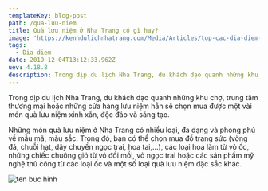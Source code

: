 ```yaml
---
templateKey: blog-post
path: /qua-luu-niem
title: Quà lưu niệm ở Nha Trang có gì hay?
image: 'https://kenhdulichnhatrang.com/Media/Articles/top-cac-dia-diem-mua-qua-luu-niem-o-nha-trang-hap-dan-du-khach.png' 
tags:
  - Dia diem
date: 2019-12-04T13:12:33.962Z
uev: 4.18.8
description: Trong dịp du lịch Nha Trang, du khách dạo quanh những khu chợ, trung tâm thương mại hoặc những cửa hàng lưu niệm hẳn sẽ chọn mua được một vài món quà lưu niệm xinh xắn, độc đáo và sáng tạo.
---
```


Trong dịp du lịch Nha Trang, du khách dạo quanh những khu chợ, trung tâm thương mại hoặc những cửa hàng lưu niệm hẳn sẽ chọn mua được một vài món quà lưu niệm xinh xắn, độc đáo và sáng tạo.

Những món quà lưu niệm ở Nha Trang có nhiều loại, đa dạng và phong phú về mẫu mã, màu sắc. Trong đó, bạn có thể chọn mua đồ trang sức (vòng đá, chuỗi hạt, dây chuyền ngọc trai, hoa tai,…), các loại hoa làm từ vỏ ốc, những chiếc chuông gió từ vỏ đồi mồi, vỏ ngọc trai hoặc các sản phẩm mỹ nghệ thủ công từ các loại ốc và một số loại quà lưu niệm đặc sắc khác.

![ten buc hinh](https://vietnamrailtour.com/wp-content/uploads/2016/12/10-cho-dem-viet-nam-tap-nap-du-khach-cho-dem-nha-trang.jpg "ten buc hinh")






